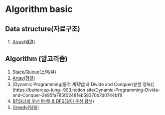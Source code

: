 # Algorithm basic

## Data structure(자료구조)

1. [Array(배열)](https://buttercup-lung-903.notion.site/e5cf0feeade84965bfd122cf49f8c4f3)




## Algorithm (알고리즘)

1. [Stack/Queue(스택/큐)](https://buttercup-lung-903.notion.site/e5cf0feeade84965bfd122cf49f8c4f3)
2. [Array(정렬)](https://buttercup-lung-903.notion.site/e7b01da498a64484aa7143363fe13e1c)
3. [Dynamic Programming(동적 계획법)과 Divide and Conquer(분할 정복)](https://buttercup-lung-
903.notion.site/Dynamic-Programming-Divide-and-Conquer-2e95fa785f02481eb58370b7d0744b11)
4. [BFS(너비 우선 탐색) & DFS(깊이 우선 탐색)](https://buttercup-lung-903.notion.site/BFS-DFS-26409b35eda343f19446706a97a58fe0)
5. [Greedy(탐욕)](https://buttercup-lung-903.notion.site/Greedy-db1cf2ce9ef640f7b793874487afafaa)
